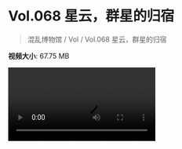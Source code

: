 # Vol.068 星云，群星的归宿

> 混乱博物馆 / Vol / Vol.068 星云，群星的归宿

**视频大小**: 67.75 MB

<div class="video"><video src="https://file.hsyhx.top/archive/混乱博物馆/Vol/068.mp4" controls preload>🤔 您的浏览器不支持 video 标签</video></div>